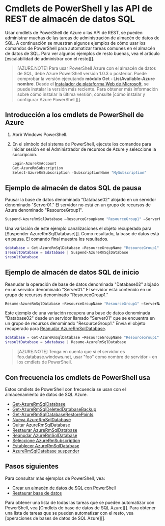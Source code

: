 <properties
   pageTitle="Cmdlets de PowerShell para el almacén de datos de SQL Azure"
   description="Encontrar los cmdlets de PowerShell superiores para el almacén de datos de SQL Azure incluido cómo pausar y reanudar una base de datos."
   services="sql-data-warehouse"
   documentationCenter="NA"
   authors="sonyam"
   manager="barbkess"
   editor=""/>

<tags
   ms.service="sql-data-warehouse"
   ms.devlang="NA"
   ms.topic="article"
   ms.tgt_pltfrm="NA"
   ms.workload="data-services"
   ms.date="08/16/2016"
   ms.author="sonyama;barbkess;mausher"/>

# <a name="powershell-cmdlets-and-rest-apis-for-sql-data-warehouse"></a>Cmdlets de PowerShell y las API de REST de almacén de datos SQL

Usar cmdlets de PowerShell de Azure o las API de REST, se pueden administrar muchas de las tareas de administración de almacén de datos de SQL.  A continuación se muestran algunos ejemplos de cómo usar los comandos de PowerShell para automatizar tareas comunes en el almacén de datos de SQL.  Para ver algunos ejemplos de resto buenas, vea el artículo [escalabilidad de administrar con el resto][].

> [AZURE.NOTE]  Para usar PowerShell Azure con el almacén de datos de SQL, debe Azure PowerShell versión 1.0.3 o posterior.  Puede comprobar la versión ejecutando **módulo Get - ListAvailable-Azure nombre**.  Desde el [Instalador de plataforma Web de Microsoft][], se puede instalar la versión más reciente.  Para obtener más información sobre cómo instalar la última versión, consulte [cómo instalar y configurar Azure PowerShell][].

## <a name="get-started-with-azure-powershell-cmdlets"></a>Introducción a los cmdlets de PowerShell de Azure

1. Abrir Windows PowerShell. 
2. En el símbolo del sistema de PowerShell, ejecute los comandos para iniciar sesión en el Administrador de recursos de Azure y seleccione la suscripción.

    ```PowerShell
    Login-AzureRmAccount
    Get-AzureRmSubscription
    Select-AzureRmSubscription -SubscriptionName "MySubscription"
    ```

## <a name="pause-sql-data-warehouse-example"></a>Ejemplo de almacén de datos SQL de pausa

Pausar la base de datos denominada "Database02" alojado en un servidor denominado "Server01."  El servidor no está en un grupo de recursos de Azure denominado "ResourceGroup1". 

```Powershell
Suspend-AzureRmSqlDatabase –ResourceGroupName "ResourceGroup1" –ServerName "Server01" –DatabaseName "Database02"
```
Una variación de este ejemplo canalizaciones el objeto recuperado para [Suspender AzureRmSqlDatabase][].  Como resultado, la base de datos está en pausa. El comando final muestra los resultados.

```Powershell
$database = Get-AzureRmSqlDatabase –ResourceGroupName "ResourceGroup1" –ServerName "Server01" –DatabaseName "Database02"
$resultDatabase = $database | Suspend-AzureRmSqlDatabase
$resultDatabase
```

## <a name="start-sql-data-warehouse-example"></a>Ejemplo de almacén de datos SQL de inicio

Reanudar la operación de base de datos denominada "Database02" alojado en un servidor denominado "Server01." El servidor está contenido en un grupo de recursos denominado "ResourceGroup1."

```Powershell
Resume-AzureRmSqlDatabase –ResourceGroupName "ResourceGroup1" –ServerName "Server01" -DatabaseName "Database02"
```

Este ejemplo de una variación recupera una base de datos denominada "Database02" desde un servidor llamado "Server01" que se encuentra en un grupo de recursos denominado "ResourceGroup1." Envía el objeto recuperado para [Reanudar AzureRmSqlDatabase][].

```Powershell
$database = Get-AzureRmSqlDatabase –ResourceGroupName "ResourceGroup1" –ServerName "Server01" –DatabaseName "Database02"
$resultDatabase = $database | Resume-AzureRmSqlDatabase
```

> [AZURE.NOTE] Tenga en cuenta que si el servidor es foo.database.windows.net, usar "foo" como nombre de servidor - en los cmdlets de PowerShell.

## <a name="frequently-used-powershell-cmdlets"></a>Con frecuencia los cmdlets de PowerShell usa

Estos cmdlets de PowerShell con frecuencia se usan con el almacenamiento de datos de SQL Azure.

- [Get-AzureRmSqlDatabase][]
- [Get-AzureRmSqlDeletedDatabaseBackup][]
- [Get-AzureRmSqlDatabaseRestorePoints][]
- [Nueva AzureRmSqlDatabase][]
- [Quitar AzureRmSqlDatabase][]
- [Restaurar AzureRmSqlDatabase][] 
- [Reanudar AzureRmSqlDatabase][]
- [Seleccione AzureRmSubscription][]
- [Establecer AzureRmSqlDatabase][]
- [AzureRmSqlDatabase suspender][]

## <a name="next-steps"></a>Pasos siguientes
Para consultar más ejemplos de PowerShell, vea:

- [Crear un almacén de datos de SQL con PowerShell][]
- [Restaurar base de datos][]

Para obtener una lista de todas las tareas que se pueden automatizar con PowerShell, vea [Cmdlets de base de datos de SQL Azure][].  Para obtener una lista de tareas que se pueden automatizar con el resto, vea [operaciones de bases de datos de SQL Azure][].

<!--Image references-->

<!--Article references-->
[Cómo instalar y configurar PowerShell de Azure]: ./powershell-install-configure.md
[Crear un almacén de datos de SQL con PowerShell]: ./sql-data-warehouse-get-started-provision-powershell.md
[Restaurar base de datos]: ./sql-data-warehouse-restore-database-powershell.md
[Administrar escalabilidad con el resto]: ./sql-data-warehouse-manage-compute-rest-api.md

<!--MSDN references-->
[Cmdlets de base de datos SQL Azure]: https://msdn.microsoft.com/library/mt574084.aspx
[Operaciones de bases de datos SQL Azure]: https://msdn.microsoft.com/library/azure/dn505719.aspx
[Get-AzureRmSqlDatabase]: https://msdn.microsoft.com/library/mt603648.aspx
[Get-AzureRmSqlDeletedDatabaseBackup]: https://msdn.microsoft.com/library/mt693387.aspx
[Get-AzureRmSqlDatabaseRestorePoints]: https://msdn.microsoft.com/library/mt603642.aspx
[Nueva AzureRmSqlDatabase]: https://msdn.microsoft.com/library/mt619339.aspx
[Quitar AzureRmSqlDatabase]: https://msdn.microsoft.com/library/mt619368.aspx
[Restaurar AzureRmSqlDatabase]: https://msdn.microsoft.com/library/mt693390.aspx
[Reanudar AzureRmSqlDatabase]: https://msdn.microsoft.com/library/mt619347.aspx
<!-- It appears that Select-AzureRmSubscription isn't documented, so this points to Select-AzureSubscription -->
[Seleccione AzureRmSubscription]: https://msdn.microsoft.com/library/dn722499.aspx
[Establecer AzureRmSqlDatabase]: https://msdn.microsoft.com/library/mt619433.aspx
[AzureRmSqlDatabase suspender]: https://msdn.microsoft.com/library/mt619337.aspx

<!--Other Web references-->
[Instalador de plataforma Web de Microsoft]: https://aka.ms/webpi-azps
